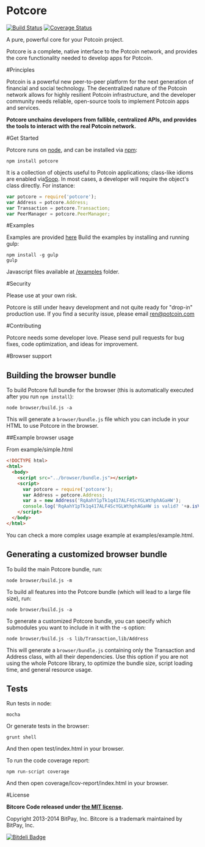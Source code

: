 Potcore
=======

[![Build Status](https://travis-ci.org/bitpay/bitcore.svg?branch=master)](https://travis-ci.org/bitpay/bitcore)
[![Coverage Status](https://img.shields.io/coveralls/bitpay/bitcore.svg)](https://coveralls.io/r/bitpay/bitcore)

A pure, powerful core for your Potcoin project.

Potcore is a complete, native interface to the Potcoin network, and provides the core functionality needed to develop
apps for Potcoin.

#Principles

Potcoin is a powerful new peer-to-peer platform for the next generation of financial and social technology.
The decentralized nature of the Potcoin network allows for highly resilient Potcoin infrastructure, and the developer
community needs reliable, open-source tools to implement Potcoin apps and services.

**Potcore unchains developers from fallible, centralized APIs, and provides the tools to interact with the real Potcoin network.**

#Get Started

Potcore runs on [node](http://nodejs.org/), and can be installed via [npm](https://npmjs.org/):

```
npm install potcore
```

It is a collection of objects useful to Potcoin applications; class-like idioms are enabled via[Soop](https://github.com/bitpay/soop).
In most cases, a developer will require the object's class directly. For instance:

```javascript
var potcore = require('potcore');
var Address = potcore.Address;
var Transaction = potcore.Transaction;
var PeerManager = potcore.PeerManager;
```

#Examples

Examples are provided [here](examples.md)
Build the examples by installing and running gulp:

```
npm install -g gulp
gulp
```

Javascript files available at [/examples](/examples) folder.


#Security

Please use at your own risk.

Potcore is still under heavy development and not quite ready for "drop-in" production use. If you find a security issue,
please email ren@potcoin.com

#Contributing

Potcore needs some developer love. Please send pull requests for bug fixes, code optimization, and ideas for improvement.

#Browser support

## Building the browser bundle

To build Potcore full bundle for the browser (this is automatically executed after you run `npm install`):

```
node browser/build.js -a
```

This will generate a `browser/bundle.js` file which you can include in your HTML to use Potcore in the browser.

##Example browser usage

From example/simple.html

```html
<!DOCTYPE html>
<html>
  <body>
    <script src="../browser/bundle.js"></script>
    <script>
      var potcore = require('potcore');
      var Address = potcore.Address;
      var a = new Address('RqAahY1pTk1q417ALF4ScYGLWthphAGaHW');
      console.log('RqAahY1pTk1q417ALF4ScYGLWthphAGaHW is valid? '+a.isValid());
    </script>
  </body>
</html>
```

You can check a more complex usage example at examples/example.html.

## Generating a customized browser bundle

To build the main Potcore bundle, run:

```
node browser/build.js -m
```

To build all features into the Potcore bundle (which will lead to a large file size), run:

```
node browser/build.js -a
```

To generate a customized Potcore bundle, you can specify which submodules you want to include in it with the -s option:

```
node browser/build.js -s lib/Transaction,lib/Address
```

This will generate a `browser/bundle.js` containing only the Transaction and Address class, with all their dependencies.
Use this option if you are not using the whole Potcore library, to optimize the bundle size, script loading time, and general resource usage.

## Tests

Run tests in node:

```
mocha
```

Or generate tests in the browser:

```
grunt shell
```

And then open test/index.html in your browser.

To run the code coverage report:

```
npm run-script coverage
```

And then open coverage/lcov-report/index.html in your browser.

#License

**Bitcore Code released under [the MIT license](https://github.com/bitpay/bitcore/blob/master/LICENSE).**

Copyright 2013-2014 BitPay, Inc. Bitcore is a trademark maintained by BitPay, Inc.

[![Bitdeli Badge](https://d2weczhvl823v0.cloudfront.net/bitpay/bitcore/trend.png)](https://bitdeli.com/free "Bitdeli Badge")
